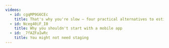```yaml
---
videos:
  - id: cgqMP9G6CEc
    title: That's why you're slow — four practical alternatives to estimates
  - id: Nceg40iF_I0
    title: Why you shouldn't start with a mobile app
  - id: _7fAZFaIwRc
    title: You might not need staging
---
```

